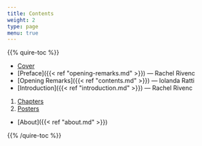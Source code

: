 ```yaml
---
title: Contents
weight: 2
type: page
menu: true
---
```

{{% quire-toc %}}

- [Cover](/)
- [Preface]({{< ref "opening-remarks.md" >}}) — Rachel Rivenc
- [Opening Remarks]({{< ref "contents.md" >}}) — Iolanda Ratti
- [Introduction]({{< ref "introduction.md" >}}) — Rachel Rivenc

1. [Chapters](/essays/)
2. [Posters](posters)

- [About]({{< ref "about.md" >}})

{{% /quire-toc %}}
